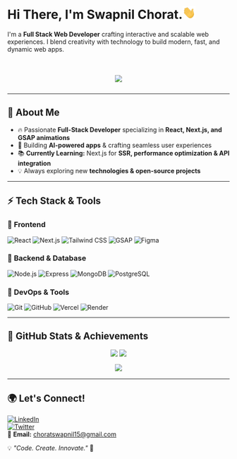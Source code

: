 <h1>Hi There, I'm Swapnil Chorat.<img  src="https://raw.githubusercontent.com/ABSphreak/ABSphreak/master/gifs/Hi.gif" width="30px"></h1>

I'm a **Full Stack Web Developer** crafting interactive and scalable web experiences. I blend creativity with technology to build modern, fast, and dynamic web apps.

<h1 align="center">
  <img src="https://readme-typing-svg.herokuapp.com?font=Fira+Code&size=27&weight=600&pause=1000&color=fffff&width=500&lines=CODE+|+CREATE+|+INNOVATE;FRONTEND+|+BACKEND+|+DESIGN;FULL+STACK+WEB+DEVELOPER!">
</h1>

---

## 👋 **About Me**  
- 🔥 Passionate **Full-Stack Developer** specializing in **React, Next.js, and GSAP animations**  
- 🚀 Building **AI-powered apps** & crafting seamless user experiences  
- 📚 **Currently Learning:** Next.js for **SSR, performance optimization & API integration**  
- 💡 Always exploring new **technologies & open-source projects**  

---

## ⚡ **Tech Stack & Tools**  

### 🔹 **Frontend**
![React](https://img.shields.io/badge/React-61DAFB?style=for-the-badge&logo=react&logoColor=black)
![Next.js](https://img.shields.io/badge/Next.js-black?style=for-the-badge&logo=next.js&logoColor=white)
![Tailwind CSS](https://img.shields.io/badge/TailwindCSS-06B6D4?style=for-the-badge&logo=tailwindcss&logoColor=white)
![GSAP](https://img.shields.io/badge/GSAP-88CE02?style=for-the-badge&logo=greensock&logoColor=black)
![Figma](https://img.shields.io/badge/Figma-FF7262?style=for-the-badge&logo=figma&logoColor=white)

### 🔹 **Backend & Database**
![Node.js](https://img.shields.io/badge/Node.js-339933?style=for-the-badge&logo=node.js&logoColor=white)
![Express](https://img.shields.io/badge/Express.js-000000?style=for-the-badge&logo=express&logoColor=white)
![MongoDB](https://img.shields.io/badge/MongoDB-47A248?style=for-the-badge&logo=mongodb&logoColor=white)
![PostgreSQL](https://img.shields.io/badge/PostgreSQL-336791?style=for-the-badge&logo=postgresql&logoColor=white)

### 🔹 **DevOps & Tools**
![Git](https://img.shields.io/badge/Git-F05032?style=for-the-badge&logo=git&logoColor=white)
![GitHub](https://img.shields.io/badge/GitHub-181717?style=for-the-badge&logo=github&logoColor=white)
![Vercel](https://img.shields.io/badge/Vercel-black?style=for-the-badge&logo=vercel&logoColor=white)
![Render](https://img.shields.io/badge/Render-0466C8?style=for-the-badge&logo=render&logoColor=white)

---

## 🚀 **GitHub Stats & Achievements**  

<p align="center">
  <img src="https://github-readme-stats.vercel.app/api?username=SwapniL1563&show_icons=true&theme=radical" width="48%">
  <img src="https://github-readme-streak-stats.herokuapp.com/?user=SwapniL1563&theme=radical" width="48%">
</p>

<p align="center">
  <img src="https://github-readme-stats.vercel.app/api/top-langs/?username=SwapniL1563&layout=compact&theme=radical" width="48%">
</p>

---


## 🌍 **Let's Connect!**  
[![LinkedIn](https://img.shields.io/badge/LinkedIn-blue?style=for-the-badge&logo=linkedin)](https://www.linkedin.com/in/swapnil-chorat-570497344/)  
[![Twitter](https://img.shields.io/badge/Twitter-blue?style=for-the-badge&logo=twitter)](https://twitter.com/your-handle)  
📧 **Email:** choratswapnil15@gmail.com  

💡 _"Code. Create. Innovate."_ 🚀  
